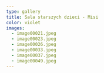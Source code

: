```yaml
---
type: gallery
title: Sala starszych dzieci - Misi
color: violet
images:
  - image00021.jpeg
  - image00023.jpeg
  - image00026.jpeg
  - image00033.jpeg
  - image00037.jpeg
  - image00049.jpeg
---
```

